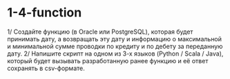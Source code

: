 # 1-4-function
1/ Создайте функцию (в Oracle или PostgreSQL), которая будет принимать дату, а возвращать эту дату и информацию о максимальной и минимальной сумме проводки по кредиту и по дебету за переданную дату.
2/ Напишите скрипт на одном из 3-х языков (Python / Scala / Java), который будет вызывать разработанную ранее функцию и её ответ сохранять в csv-формате.
